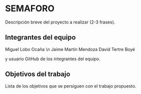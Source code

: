 # SEMAFORO

Descripción breve del proyecto a realizar (2-3 frases).

## Integrantes del equipo
Miguel Lobo Ocaña \n
Jaime Martín Mendoza
David Tertre Boyé

y usuario GitHub de los integrantes del equipo.

## Objetivos del trabajo

Lista de los objetivos que se persiguen con el trabajo propuesto.
